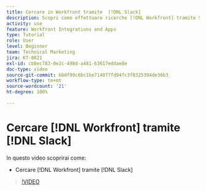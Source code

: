 ```yaml
---
title: Cercare in Workfront tramite  [!DNL Slack]
description: Scopri come effettuare ricerche [!DNL Workfront] tramite Slack
activity: use
feature: Workfront Integrations and Apps
type: Tutorial
role: User
level: Beginner
team: Technical Marketing
jira: KT-8821
exl-id: cb0ec783-0e2c-498d-a481-63617eddae8e
doc-type: video
source-git-commit: bbdf99c6bc1be714077fd94fc3f8325394de36b3
workflow-type: tm+mt
source-wordcount: '21'
ht-degree: 100%

---
```


# Cercare [!DNL Workfront] tramite [!DNL Slack]

In questo video scoprirai come:

* Cercare [!DNL Workfront] tramite [!DNL Slack]

>[!VIDEO](https://video.tv.adobe.com/v/335121/?quality=12&learn=on&enablevpops=1)
